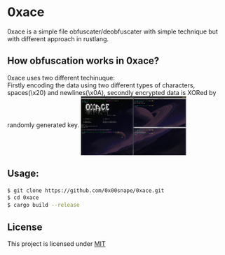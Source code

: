 # 0xace
0xace is a simple file obfuscater/deobfuscater with simple technique but with different approach in rustlang.

## How obfuscation works in 0xace?
0xace uses two different techinuque:<br> 
Firstly encoding the data using two different types of characters, spaces(\x20) and newlines(\x0A), secondly encrypted data is XORed by randomly generated key. 
<img src="https://github.com/0x00snape/0xace/blob/main/src/oxace.png" style="max-width: 100%;" width="240" align="center">

## Usage:
```bash
$ git clone https://github.com/0x00snape/0xace.git
$ cd 0xace
$ cargo build --release
```
## License
This project is licensed under [MIT](https://github.com/0x00snape/0xace/blob/main/LICENSE)

